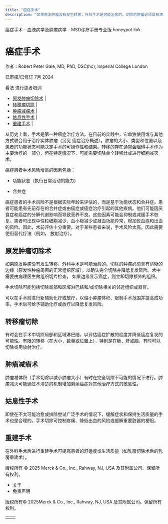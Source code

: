 ```yaml
---
title: "癌症手术"
description: "如果原发肿瘤没有发生转移，外科手术是可能治愈的。切除的肿瘤必须具有清晰的边缘（原发性肿瘤周围的正常组织区域），以确认完全切除并降低复发风险。术中需要由病理医生做组织切片检查， 如果边缘显示癌症，则立即切除额外的组织。"
---
```


﻿癌症手术 \- 血液病学及肿瘤病学 \- MSD诊疗手册专业版 honeypot link

# 癌症手术

作者：Robert Peter Gale, MD, PhD, DSC(hc), Imperial College London

已审核/已修订 7月 2024

看法 进行患者培训

- [原发肿瘤切除术](#原发肿瘤切除术_v39243447_zh) \|
- [转移瘤切除](#转移瘤切除_v39243453_zh) \|
- [肿瘤减瘤术](#肿瘤减瘤术_v39243457_zh) \|
- [姑息性手术](#姑息性手术_v39243460_zh) \|
- [重建手术](#重建手术_v39243463_zh) \|

从历史上看，手术是第一种癌症治疗方法。在目前的实践中，它单独使用或与其他方式联合用于治疗实体肿瘤（另见 癌症治疗概述）。肿瘤的大小、类型和位置以及患者的功能状态可能决定手术的可操作性和结果。转移的存在通常会阻碍手术作为主要治疗的一部分，但在特定情况下，可能需要切除单个转移灶或进行细胞减灭术。

癌症患者手术风险增高的因素包括：

- 功能状态（执行日常活动的能力）

- 合并症


癌症患者的手术风险不是根据实际年龄来评估的，而是基于功能状态和合并症。患者可能患有先前存在的合并症或由癌症或癌症治疗引起的其他疾病。他们可能因厌食症和癌症的分解代谢影响而导致营养不良。这些因素可能会抑制或减缓手术恢复。患者可出现中性粒细胞减少、血小板减少或凝血功能异常，增加败血症和出血的风险。因此，术前评估十分重要。对于某些患者来说，手术风险太高，因此需要使用替代疗法（例如， 放射治疗）。

## 原发肿瘤切除术

如果原发肿瘤没有发生转移，外科手术是可能治愈的。切除的肿瘤必须具有清晰的边缘（原发性肿瘤周围的正常组织区域），以确认完全切除并降低复发风险。术中需要由病理医生做组织切片检查， 如果边缘显示癌症，则立即切除额外的组织。

手术切除可能包括切除局部和区域淋巴结和/或切除相关的邻近组织或器官。

可以在手术前进行新辅助化疗或放疗，以缩小肿瘤体积、限制手术范围并提高成功率。手术后可给予辅助化疗或放疗以降低复发风险。

## 转移瘤切除

有时会在手术中切除局部和区域淋巴结，以评估癌症扩散的程度并降低癌症复发的可能性。有限的转移（在大小、数量或位置上），特别是在肺、肝或脑，有时可以切除或用放射治疗。

## 肿瘤减瘤术

肿瘤减体积（手术切除以减小肿瘤大小）有时在完全切除不可能的情况下进行。肿瘤减灭可能通过不清楚的机制增加剩余癌症对其他治疗方式的敏感性。

## 姑息性手术

即使在不太可能治愈或排除尝试广泛手术的情况下，缓解症状和保持生活质量的手术也是合理的。手术切除可控制疼痛、降低出血的风险或缓解重要脏器的梗阻。

## 重建手术

在外科手术后进行重建手术可提高患者的舒适度或生活质量（如乳房切除术后的乳房重建术）。



版权所有 © 2025
Merck & Co., Inc., Rahway, NJ, USA 及其附属公司。保留所有权利。

- 关于
- 免责声明

版权所有© 2025Merck & Co., Inc., Rahway, NJ, USA 及其附属公司。保留所有权利。

|     |     |
| --- | --- |
|  |  |